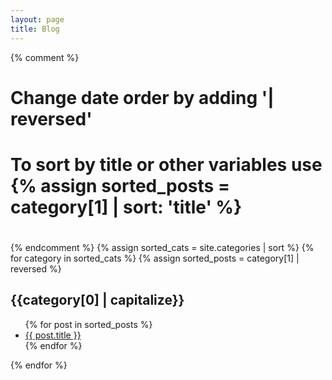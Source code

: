 ```yaml
---
layout: page
title: Blog
---
```


{% comment %}
#
#  Change date order by adding '| reversed'
#  To sort by title or other variables use {% assign sorted_posts = category[1] | sort: 'title' %}
#
{% endcomment %}
{% assign sorted_cats = site.categories | sort %}
{% for category in sorted_cats %}
{% assign sorted_posts = category[1] | reversed %}
<h2 id="{{category[0] | uri_escape | downcase }}">{{category[0] | capitalize}}</H2>
<ul>
  {% for post in sorted_posts %}
 	<li><a href="{{ site.url }}{{ site.baseurl }}{{  post.url }}">{{  post.title }}</a></li>
  {% endfor %}
</ul>
{% endfor %}